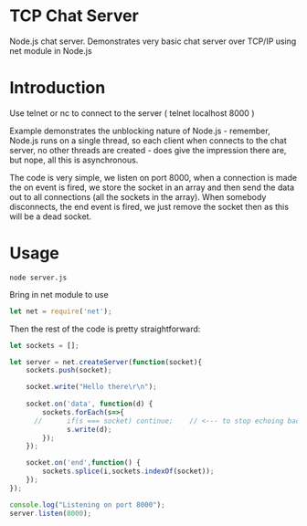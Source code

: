 # TCP Chat Server
Node.js chat server.  Demonstrates very basic chat server over TCP/IP using net module in Node.js


# Introduction

Use telnet or nc to connect to the server ( telnet localhost 8000 )

Example demonstrates the unblocking nature of Node.js - remember, Node.js runs on a single thread, so each client when connects to the chat server, no other threads are created - does give the impression there are, but nope, all this is asynchronous.

The code is very simple, we listen on port 8000, when a connection is made the on event is fired, we store the socket in an array and then send the data out to all connections (all the sockets in the array).  When somebody disconnects, the end event is fired, we just remove the socket then as this will be a dead socket.


# Usage

`node server.js`

Bring in net module to use

```javascript
let net = require('net');
```

Then the rest of the code is pretty straightforward:

```javascript
let sockets = [];

let server = net.createServer(function(socket){
    sockets.push(socket);

    socket.write("Hello there\r\n");
    
    socket.on('data', function(d) {
        sockets.forEach(s=>{
      //      if(s === socket) continue;    // <--- to stop echoing back to client that has same IP as this server
              s.write(d);
        });
    });

    socket.on('end',function() {
        sockets.splice(i,sockets.indexOf(socket));
    });
});

console.log("Listening on port 8000");
server.listen(8000);

```



